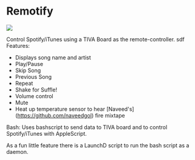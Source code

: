 # Remotify

![](http://im2.ezgif.com/tmp/ezgif.com-8851af21cc.gif)

Control Spotify/iTunes using a TIVA Board as the remote-controller.
sdf
Features:
* Displays song name and artist
* Play/Pause
* Skip Song
* Previous Song
* Repeat
* Shake for Suffle!
* Volume control
* Mute
* Heat up temperature sensor to hear [Naveed's] (https://github.com/naveedgol) fire mixtape

Bash:
Uses bashscript to send data to TIVA board and to control Spotify/iTunes with AppleScript.

As a fun little feature there is a LaunchD script to run the bash script as a daemon.
